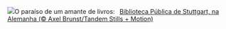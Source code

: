 ![](https://www.bing.com/th?id=OHR.StuttgartPublicLibrary_PT-BR4937823800_UHD.jpg&w=1000)O paraíso de um amante de livros:&nbsp;&ensp;[Biblioteca Pública de Stuttgart, na Alemanha  (© Axel Brunst/Tandem Stills + Motion)](https://www.bing.com/th?id=OHR.StuttgartPublicLibrary_PT-BR4937823800_UHD.jpg)
<br><br/>
